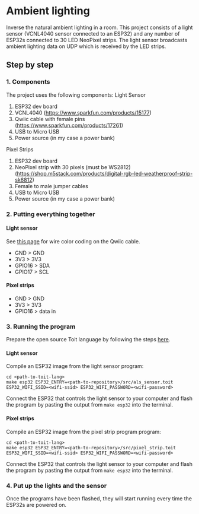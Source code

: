 # Ambient lighting
Inverse the natural ambient lighting in a room. This project consists of a light sensor (VCNL4040 sensor connected to an ESP32) and any number of ESP32s connected to 30 LED NeoPixel strips. The light sensor broadcasts ambient lighting data on UDP which is received by the LED strips.

## Step by step
### 1. Components
The project uses the following components:
Light Sensor
1. ESP32 dev board
2. VCNL4040 (https://www.sparkfun.com/products/15177)
3. Qwiic cable with female pins (https://www.sparkfun.com/products/17261)
4. USB to Micro USB
5. Power source (in my case a power bank)

Pixel Strips
1. ESP32 dev board
2. NeoPixel strip with 30 pixels (must be WS2812) (https://shop.m5stack.com/products/digital-rgb-led-weatherproof-strip-sk6812)
3. Female to male jumper cables
4. USB to Micro USB
5. Power source (in my case a power bank)

### 2. Putting everything together
#### Light sensor
See [this page](https://www.sparkfun.com/products/17261) for wire color coding on the Qwiic cable.
- GND > GND
- 3V3 > 3V3
- GPIO16 > SDA
- GPIO17 > SCL

#### Pixel strips
- GND > GND
- 3V3 > 3V3
- GPIO16 > data in

### 3. Running the program
Prepare the open source Toit language by following the steps [here](https://github.com/toitlang/toit).

#### Light sensor
Compile an ESP32 image from the light sensor program:
```
cd <path-to-toit-lang>
make esp32 ESP32_ENTRY=<path-to-repository>/src/als_sensor.toit ESP32_WIFI_SSID=<wifi-ssid> ESP32_WIFI_PASSWORD=<wifi-password>
```
Connect the ESP32 that controls the light sensor to your computer and flash the program by pasting the output from `make esp32` into the terminal.

#### Pixel strips
Compile an ESP32 image from the pixel strip program program:
```
cd <path-to-toit-lang>
make esp32 ESP32_ENTRY=<path-to-repository>/src/pixel_strip.toit ESP32_WIFI_SSID=<wifi-ssid> ESP32_WIFI_PASSWORD=<wifi-password>
```
Connect the ESP32 that controls the light sensor to your computer and flash the program by pasting the output from `make esp32` into the terminal.


### 4. Put up the lights and the sensor
Once the programs have been flashed, they will start running every time the ESP32s are powered on.
